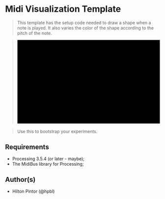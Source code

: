 # Midi Visualization Template

> This template has the setup code needed to draw a shape when a note is played. It also varies the color of the shape according to the pitch of the note.

> ![assets](assets/visualization.gif)

> Use this to bootstrap your experiments.


## Requirements

- Processing 3.5.4 (or later - maybe);
- The MidiBus library for Processing;


## Author(s)

- Hilton Pintor (@hpbl)
